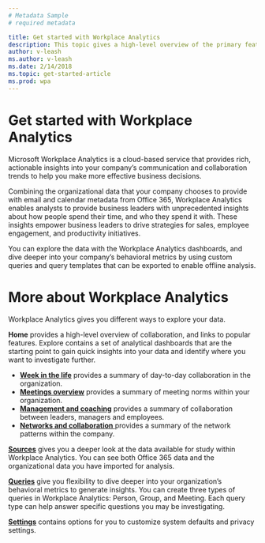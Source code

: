 ```yaml
---
# Metadata Sample
# required metadata

title: Get started with Workplace Analytics
description: This topic gives a high-level overview of the primary features in Workplace Analytics. 
author: v-leash
ms.author: v-leash
ms.date: 2/14/2018
ms.topic: get-started-article
ms.prod: wpa
---
```

# Get started with Workplace Analytics

Microsoft Workplace Analytics is a cloud-based service that provides rich, actionable insights into your company’s communication and collaboration trends to help you make more effective business decisions.

Combining the organizational data that your company chooses to provide with email and calendar metadata from Office 365, Workplace Analytics enables analysts to provide business leaders with unprecedented insights about how people spend their time, and who they spend it with. These insights empower business leaders to drive strategies for sales, employee engagement, and productivity initiatives.

You can explore the data with the Workplace Analytics dashboards, and dive deeper into your company’s behavioral metrics by using custom queries and query templates that can be exported to enable offline analysis.

# More about Workplace Analytics
Workplace Analytics gives you different ways to explore your data.

**Home** provides a high-level overview of collaboration, and links to popular features.
Explore contains a set of analytical dashboards that are the starting point to gain quick insights into your data and identify where you want to investigate further.  
*  [**Week in the life**](../use/explore-metrics-week-in-the-life.md) provides a summary of day-to-day collaboration in the organization.
*  [**Meetings overview**](../use/explore-metrics-meetings-overview.md) provides a summary of meeting norms within your organization.
* [**Management and coaching**](../use/explore-metrics-management-and-coaching.md) provides a summary of collaboration between leaders, managers and employees.
* [**Networks and collaboration** ](../use/explore-metrics-networks-and-collaboration.md)provides a summary of the network patterns within the company.

[**Sources**](../use/data-sources.md) gives you a deeper look at the data available for study within Workplace Analytics. You can see both Office 365 data and the organizational data you have imported for analysis.

[**Queries**](../use/create-queries.md) give you flexibility to dive deeper into your organization’s behavioral metrics to generate insights. You can create three types of queries in Workplace Analytics: Person, Group, and Meeting. Each query type can help answer specific questions you may be investigating.

[**Settings**](../setup/settings.md) contains options for you to customize system defaults and privacy settings.